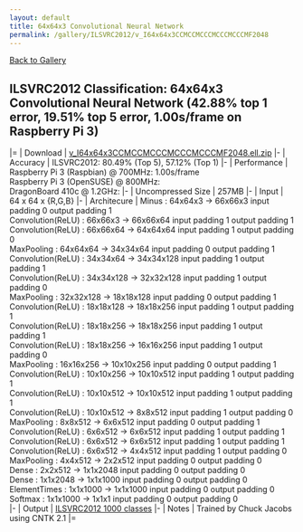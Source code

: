 ```yaml
---
layout: default
title: 64x64x3 Convolutional Neural Network
permalink: /gallery/ILSVRC2012/v_I64x64x3CCMCCMCCCMCCCMCCCMF2048
---
```


[Back to Gallery](/ELL/gallery)

## ILSVRC2012 Classification: 64x64x3 Convolutional Neural Network (42.88% top 1 error, 19.51% top 5 error, 1.00s/frame on Raspberry Pi 3)

|=
| Download | [v_I64x64x3CCMCCMCCCMCCCMCCCMF2048.ell.zip](https://github.com/Microsoft/ELL-models/raw/master/models/ILSVRC2012/v_I64x64x3CCMCCMCCCMCCCMCCCMF2048/v_I64x64x3CCMCCMCCCMCCCMCCCMF2048.ell.zip)
|-
| Accuracy | ILSVRC2012: 80.49% (Top 5), 57.12% (Top 1) 
|-
| Performance | Raspberry Pi 3 (Raspbian) @ 700MHz: 1.00s/frame<br>Raspberry Pi 3 (OpenSUSE) @ 800MHz: <br>DragonBoard 410c @ 1.2GHz:
|-
| Uncompressed Size | 257MB
|-
| Input | 64 x 64 x {R,G,B}
|-
| Architecure | Minus :  64x64x3  ->  66x66x3  input padding 0  output padding 1<br>Convolution(ReLU) :  66x66x3  ->  66x66x64  input padding 1  output padding 1<br>Convolution(ReLU) :  66x66x64  ->  64x64x64  input padding 1  output padding 0<br>MaxPooling :  64x64x64  ->  34x34x64  input padding 0  output padding 1<br>Convolution(ReLU) :  34x34x64  ->  34x34x128  input padding 1  output padding 1<br>Convolution(ReLU) :  34x34x128  ->  32x32x128  input padding 1  output padding 0<br>MaxPooling :  32x32x128  ->  18x18x128  input padding 0  output padding 1<br>Convolution(ReLU) :  18x18x128  ->  18x18x256  input padding 1  output padding 1<br>Convolution(ReLU) :  18x18x256  ->  18x18x256  input padding 1  output padding 1<br>Convolution(ReLU) :  18x18x256  ->  16x16x256  input padding 1  output padding 0<br>MaxPooling :  16x16x256  ->  10x10x256  input padding 0  output padding 1<br>Convolution(ReLU) :  10x10x256  ->  10x10x512  input padding 1  output padding 1<br>Convolution(ReLU) :  10x10x512  ->  10x10x512  input padding 1  output padding 1<br>Convolution(ReLU) :  10x10x512  ->  8x8x512  input padding 1  output padding 0<br>MaxPooling :  8x8x512  ->  6x6x512  input padding 0  output padding 1<br>Convolution(ReLU) :  6x6x512  ->  6x6x512  input padding 1  output padding 1<br>Convolution(ReLU) :  6x6x512  ->  6x6x512  input padding 1  output padding 1<br>Convolution(ReLU) :  6x6x512  ->  4x4x512  input padding 1  output padding 0<br>MaxPooling :  4x4x512  ->  2x2x512  input padding 0  output padding 0<br>Dense :  2x2x512  ->  1x1x2048  input padding 0  output padding 0<br>Dense :  1x1x2048  ->  1x1x1000  input padding 0  output padding 0<br>ElementTimes :  1x1x1000  ->  1x1x1000  input padding 0  output padding 0<br>Softmax :  1x1x1000  ->  1x1x1  input padding 0  output padding 0<br>
|-
| Output | [ILSVRC2012 1000 classes](https://github.com/Microsoft/ELL-models/raw/master/models/ILSVRC2012/ILSVRC2012_labels.txt)
|-
| Notes | Trained by Chuck Jacobs using CNTK 2.1
|=
